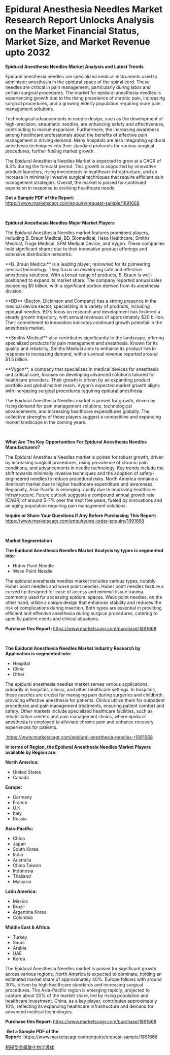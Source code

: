 <p><h1>Epidural Anesthesia Needles Market Research Report Unlocks Analysis on the Market Financial Status, Market Size, and Market Revenue upto 2032</h1></p><p><strong>Epidural Anesthesia Needles Market Analysis and Latest Trends</strong></p>
<p><p>Epidural anesthesia needles are specialized medical instruments used to administer anesthesia in the epidural space of the spinal cord. These needles are critical in pain management, particularly during labor and certain surgical procedures. The market for epidural anesthesia needles is experiencing growth due to the rising prevalence of chronic pain, increasing surgical procedures, and a growing elderly population requiring more pain management solutions.</p><p>Technological advancements in needle design, such as the development of high-precision, atraumatic needles, are enhancing safety and effectiveness, contributing to market expansion. Furthermore, the increasing awareness among healthcare professionals about the benefits of effective pain management is driving demand. Many hospitals are also integrating epidural anesthesia techniques into their standard protocols for various surgical procedures, further fueling market growth.</p><p>The Epidural Anesthesia Needles Market is expected to grow at a CAGR of 4.3% during the forecast period. This growth is supported by innovative product launches, rising investments in healthcare infrastructure, and an increase in minimally invasive surgical techniques that require efficient pain management strategies. Overall, the market is poised for continued expansion in response to evolving healthcare needs.</p></p>
<p><strong>Get a Sample PDF of the Report:&nbsp;</strong> <a href="https://www.marketscagr.com/enquiry/request-sample/1891668?utm_campaign=1889&utm_medium=2&utm_source=Github&utm_content=ia&utm_term=14012025&utm_id=epidural-anesthesia-needles">https://www.marketscagr.com/enquiry/request-sample/1891668</a></p>
<p>&nbsp;</p>
<p><strong>Epidural Anesthesia Needles Major Market Players</strong></p>
<p><p>The Epidural Anesthesia Needles market features prominent players, including B. Braun Medical, BD, Biomedical, Heka Healthcare, Smiths Medical, Troge Medical, SFM Medical Device, and Vygon. These companies hold significant shares due to their innovative product offerings and extensive distribution networks.</p><p>**B. Braun Medical** is a leading player, renowned for its pioneering medical technology. They focus on developing safe and effective anesthesia solutions. With a broad range of products, B. Braun is well-positioned to expand its market share. The company reported annual sales exceeding $5 billion, with a significant portion derived from its anesthesia division.</p><p>**BD** (Becton, Dickinson and Company) has a strong presence in the medical device sector, specializing in a variety of products, including epidural needles. BD's focus on research and development has fostered a steady growth trajectory, with annual revenues of approximately $20 billion. Their commitment to innovation indicates continued growth potential in the anesthesia market.</p><p>**Smiths Medical** also contributes significantly to the landscape, offering specialized products for pain management and anesthesia. Known for its quality and reliability, Smiths Medical aims to enhance its product line in response to increasing demand, with an annual revenue reported around $1.5 billion.</p><p>**Vygon**, a company that specializes in medical devices for anesthesia and critical care, focuses on developing advanced solutions tailored for healthcare providers. Their growth is driven by an expanding product portfolio and global market reach. Vygon’s expected market growth aligns with increasing surgical procedures requiring epidural anesthesia.</p><p>The Epidural Anesthesia Needles market is poised for growth, driven by rising demand for pain management solutions, technological advancements, and increasing healthcare expenditures globally. The collective strengths of these players suggest a competitive and expanding market landscape in the coming years.</p></p>
<p>&nbsp;</p>
<p><strong>What Are The Key Opportunities For Epidural Anesthesia Needles Manufacturers?</strong></p>
<p><p>The Epidural Anesthesia Needles market is poised for robust growth, driven by increasing surgical procedures, rising prevalence of chronic pain conditions, and advancements in needle technology. Key trends include the shift towards minimally invasive techniques and the adoption of safety-engineered needles to reduce procedural risks. North America remains a dominant market due to higher healthcare expenditure and awareness. Regionally, Asia-Pacific is emerging rapidly due to improving healthcare infrastructure. Future outlook suggests a compound annual growth rate (CAGR) of around 5-7% over the next five years, fueled by innovations and an aging population requiring pain management solutions.</p></p>
<p><strong>Inquire or Share Your Questions If Any Before Purchasing This Report:</strong> <a href="https://www.marketscagr.com/enquiry/pre-order-enquiry/1891668?utm_campaign=1889&utm_medium=2&utm_source=Github&utm_content=ia&utm_term=14012025&utm_id=epidural-anesthesia-needles">https://www.marketscagr.com/enquiry/pre-order-enquiry/1891668</a></p>
<p>&nbsp;</p>
<p><strong>Market Segmentation</strong></p>
<p><strong>The Epidural Anesthesia Needles Market Analysis by types is segmented into:</strong></p>
<p><ul><li>Huber Point Needle</li><li>Wave Point Needle</li></ul></p>
<p><p>The epidural anesthesia needles market includes various types, notably Huber point needles and wave point needles. Huber point needles feature a curved tip designed for ease of access and minimal tissue trauma, commonly used for accessing epidural spaces. Wave point needles, on the other hand, utilize a unique design that enhances stability and reduces the risk of complications during insertion. Both types are essential in providing efficient and effective anesthesia during surgical procedures, catering to specific patient needs and clinical situations.</p></p>
<p><strong>Purchase this Report:&nbsp;</strong><a href="https://www.marketscagr.com/purchase/1891668?utm_campaign=1889&utm_medium=2&utm_source=Github&utm_content=ia&utm_term=14012025&utm_id=epidural-anesthesia-needles">https://www.marketscagr.com/purchase/1891668</a></p>
<p>&nbsp;</p>
<p><strong>The Epidural Anesthesia Needles Market Industry Research by Application is segmented into:</strong></p>
<p><ul><li>Hospital</li><li>Clinic</li><li>Other</li></ul></p>
<p><p>The epidural anesthesia needles market serves various applications, primarily in hospitals, clinics, and other healthcare settings. In hospitals, these needles are crucial for managing pain during surgeries and childbirth, providing effective anesthesia for patients. Clinics utilize them for outpatient procedures and pain management treatments, ensuring patient comfort and safety. Other markets include specialized healthcare facilities, such as rehabilitation centers and pain management clinics, where epidural anesthesia is employed to alleviate chronic pain and enhance recovery experiences for patients.</p></p>
<p><a href="https://www.marketscagr.com/epidural-anesthesia-needles-r1891668?utm_campaign=1889&utm_medium=2&utm_source=Github&utm_content=ia&utm_term=14012025&utm_id=epidural-anesthesia-needles">&nbsp;https://www.marketscagr.com/epidural-anesthesia-needles-r1891668</a></p>
<p><strong>In terms of Region, the Epidural Anesthesia Needles Market Players available by Region are:</strong></p>
<p>
    <p> <strong> North America: </strong>
        <ul>
            <li>United States</li>
            <li>Canada</li>
        </ul>
        </p> 
    <p> <strong> Europe: </strong>
        <ul>
            <li>Germany</li>
            <li>France</li>
            <li>U.K.</li>
            <li>Italy</li>
            <li>Russia</li>
        </ul>
        </p> 
    <p> <strong> Asia-Pacific: </strong>
        <ul>
            <li>China</li>
            <li>Japan</li>
            <li>South Korea</li>
            <li>India</li>
            <li>Australia</li>
            <li>China Taiwan</li>
            <li>Indonesia</li>
            <li>Thailand</li>
            <li>Malaysia</li>
        </ul>
        </p> 
    <p> <strong> Latin America: </strong>
        <ul>
            <li>Mexico</li>
            <li>Brazil</li>
            <li>Argentina Korea</li>
            <li>Colombia</li>
        </ul>
        </p> 
    <p> <strong> Middle East & Africa: </strong>
        <ul>
            <li>Turkey</li>
            <li>Saudi</li>
            <li>Arabia</li>
            <li>UAE</li>
            <li>Korea</li>
        </ul>
    </p>
    </p>
<p><p>The Epidural Anesthesia Needles market is poised for significant growth across various regions. North America is expected to dominate, holding an estimated market share of approximately 40%. Europe follows with around 30%, driven by high healthcare standards and increasing surgical procedures. The Asia-Pacific region is emerging rapidly, projected to capture about 20% of the market share, led by rising population and healthcare investment. China, as a key player, contributes approximately 10%, reflecting its expanding healthcare infrastructure and demand for advanced medical technologies.</p></p>
<p><strong>Purchase this Report: </strong><a href="https://www.marketscagr.com/purchase/1891668?utm_campaign=1889&utm_medium=2&utm_source=Github&utm_content=ia&utm_term=14012025&utm_id=epidural-anesthesia-needles">https://www.marketscagr.com/purchase/1891668</a></p>
<p>&nbsp;<strong>Get a Sample PDF of the Report:&nbsp;&nbsp;</strong><a href="https://www.marketscagr.com/enquiry/request-sample/1891668?utm_campaign=1889&utm_medium=2&utm_source=Github&utm_content=ia&utm_term=14012025&utm_id=epidural-anesthesia-needles">https://www.marketscagr.com/enquiry/request-sample/1891668</a></p>
<p><strong></strong></p>
<p><p><a href="https://github.com/lababdou/Market-Research-Report-List-6/blob/main/582489330064.md?utm_campaign=1889&utm_medium=2&utm_source=Github&utm_content=ia&utm_term=14012025&utm_id=epidural-anesthesia-needles">相補型金属酸化物半導体</a></p></p>
